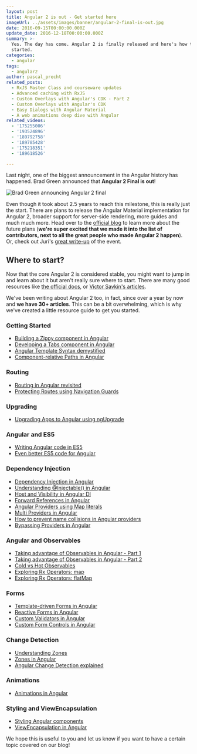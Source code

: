 ```yaml
---
layout: post
title: Angular 2 is out - Get started here
imageUrl: ../assets/images/banner/angular-2-final-is-out.jpg
date: 2016-09-15T00:00:00.000Z
update_date: 2016-12-18T00:00:00.000Z
summary: >-
  Yes. The day has come. Angular 2 is finally released and here's how to get
  started.
categories:
  - angular
tags:
  - angular2
author: pascal_precht
related_posts:
  - RxJS Master Class and courseware updates
  - Advanced caching with RxJS
  - Custom Overlays with Angular's CDK - Part 2
  - Custom Overlays with Angular's CDK
  - Easy Dialogs with Angular Material
  - A web animations deep dive with Angular
related_videos:
  - '175255006'
  - '193524896'
  - '189792758'
  - '189785428'
  - '175218351'
  - '189618526'

---
```


Last night, one of the biggest announcement in the Angular history has happened. Brad Green announced that **Angular 2 Final is out**!

<img src="/images/a2-final-announcement.jpg" alt="Brad Green announcing Angular 2 final">

Even though it took about 2.5 years to reach this milestone, this is really just the start. There are plans to release the Angular Material implementation for Angular 2, broader support for server-side rendering, more guides and much much more. Head over to the [official blog](https://angularjs.blogspot.de/2016/09/angular2-final.html) to learn more about the future plans (**we're super excited that we made it into the list of contributors, next to all the great people who made Angular 2 happen**). Or, check out Juri's [great write-up](http://juristr.com/blog/2016/09/ng2-released/) of the event.

## Where to start?

Now that the core Angular 2 is considered stable, you might want to jump in and learn about it but aren't really sure where to start. There are many good resources like [the official docs](https://angular.io/docs/ts/latest/), or [Victor Savkin's articles](https://vsavkin.com/).

We've been writing about Angular 2 too, in fact, since over a year by now and **we have 30+ articles**. This can be a bit overwhelming, which is why we've created a little resource guide to get you started.

### Getting Started

- [Building a Zippy component in Angular](/angular/2015/03/27/building-a-zippy-component-in-angular-2.html)
- [Developing a Tabs component in Angular](/angular/2015/04/09/developing-a-tabs-component-in-angular-2.html)
- [Angular Template Syntax demystified](/angular/2015/08/11/angular-2-template-syntax-demystified-part-1.html)
- [Component-relative Paths in Angular](/angular/2016/06/08/component-relative-paths-in-angular-2.html)

### Routing

- [Routing in Angular revisited](/angular/2016/06/14/routing-in-angular-2-revisited.html)
- [Protecting Routes using Navigation Guards](/angular/2016/07/18/guards-in-angular-2.html)

### Upgrading

- [Upgrading Apps to Angular using ngUpgrade](/angular/2015/10/24/upgrading-apps-to-angular-2-using-ngupgrade.html)

### Angular and ES5

- [Writing Angular code in ES5](/angular/2015/05/09/writing-angular-2-code-in-es5.html)
- [Even better ES5 code for Angular](/angular/2015/07/06/even-better-es5-code-for-angular-2.html)

### Dependency Injection

- [Dependency Injection in Angular](/angular/2015/05/18/dependency-injection-in-angular-2.html)
- [Understanding @Injectable() in Angular](/angular/2015/09/17/resolve-service-dependencies-in-angular-2.html)
- [Host and Visibility in Angular DI](/angular/2015/08/20/host-and-visibility-in-angular-2-dependency-injection.html)
- [Forward References in Angular](/angular/2015/09/03/forward-references-in-angular-2.html)
- [Angular Providers using Map literals](/angular/2016/05/13/angular-2-providers-using-map-literals.html)
- [Multi Providers in Angular](/angular2/2015/11/23/multi-providers-in-angular-2.html)
- [How to prevent name collisions in Angular providers](/angular/2016/05/23/opaque-tokens-in-angular-2.html)
- [Bypassing Providers in Angular](/angular/2016/09/14/bypassing-providers-in-angular-2.html)

### Angular and Observables

- [Taking advantage of Observables in Angular - Part 1](/angular/2016/01/06/taking-advantage-of-observables-in-angular2.html)
- [Taking advantage of Observables in Angular - Part 2](/angular/2016/01/07/taking-advantage-of-observables-in-angular2-pt2.html)
- [Cold vs Hot Observables](/angular/2016/06/16/cold-vs-hot-observables.html)
- [Exploring Rx Operators: map](/angular/2016/05/16/exploring-rx-operators-map.html)
- [Exploring Rx Operators: flatMap](/rx/2016/08/01/exploring-rx-operators-flatmap.html)

### Forms

- [Template-driven Forms in Angular](/angular/2016/03/21/template-driven-forms-in-angular-2.html)
- [Reactive Forms in Angular](/angular/2016/06/22/model-driven-forms-in-angular-2.html)
- [Custom Validators in Angular](/angular/2016/03/14/custom-validators-in-angular-2.html)
- [Custom Form Controls in Angular](/angular/2016/07/27/custom-form-controls-in-angular-2.html)

### Change Detection

- [Understanding Zones](/angular/2016/01/22/understanding-zones.html)
- [Zones in Angular](/angular/2016/02/01/zones-in-angular-2.html)
- [Angular Change Detection explained](/angular/2016/02/22/angular-2-change-detection-explained.html)

### Animations

- [Animations in Angular](/angular/2016/09/16/angular-2-animation-important-concepts.html)

### Styling and ViewEncapsulation

- [Styling Angular components](/angular/2015/06/25/styling-angular-2-components.html)
- [ViewEncapsulation in Angular](/angular/2015/06/29/shadow-dom-strategies-in-angular2.html)

We hope this is useful to you and let us know if you want to have a certain topic covered on our blog!
